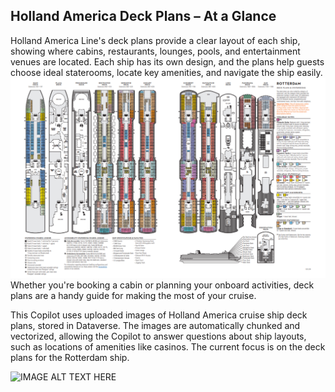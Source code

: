 ## Holland America Deck Plans – At a Glance
Holland America Line's deck plans provide a clear layout of each ship, showing where cabins, restaurants, lounges, pools, and entertainment venues are located. Each ship has its own design, and the plans help guests choose ideal staterooms, locate key amenities, and navigate the ship easily.
 ![IMAGE ALT TEXT HERE](https://github.com/bacdillon/Copilot-Studio/blob/main/Holland%20America%20Deck%20Plans/Rotterdam.png)
Whether you're booking a cabin or planning your onboard activities, deck plans are a handy guide for making the most of your cruise.

This Copilot uses uploaded images of Holland America cruise ship deck plans, stored in Dataverse. The images are automatically chunked and vectorized, allowing the Copilot to answer questions about ship layouts, such as locations of amenities like casinos. The current focus is on the deck plans for the Rotterdam ship.

![IMAGE ALT TEXT HERE](https://github.com/bacdillon/Copilot-Studio/blob/main/Holland%20America%20Deck%20Plans/Holland%20America%20Deck%20Plans%20Recording.gif)

